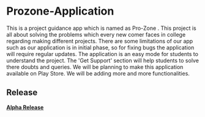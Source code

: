 # Prozone-Application
This is  a project guidance app which is named as Pro-Zone . This project is all about solving the problems which every new comer faces in college regarding making different projects. There are some limitations of our app such as our application is in initial phase, so for fixing bugs the application will require regular updates. The application is an easy mode for students to understand the project. The 'Get Support' section will help students to solve there doubts and queries. We will be planning to make this application available on Play Store. We will be adding more and more functionalities.
## Release
**[Alpha Release](https://github.com/nabilpatel4012/ProzoneEarlyAccess/releases/tag/Alpha)**
